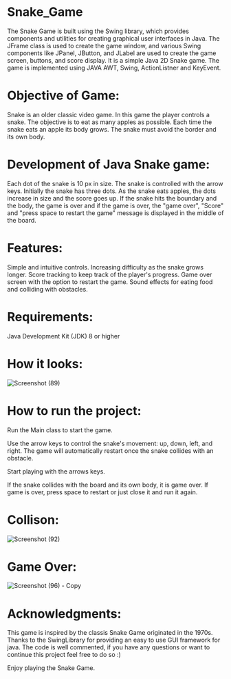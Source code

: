 # Snake_Game
The Snake Game is built using the Swing library, which provides components and utilities for creating graphical user interfaces in Java. The JFrame class is used to create the game window, and various Swing components like JPanel, JButton, and JLabel are used to create the game screen, buttons, and score display.
It is a simple Java 2D Snake game. The game is implemented using JAVA AWT, Swing, ActionListner and KeyEvent.


# Objective of Game:
Snake is an older classic video game. In this game the player controls a snake. The objective is to eat as many apples as possible. Each time the snake eats an apple its body grows. The snake must avoid the border and its own body.


# Development of Java Snake game:
Each dot of the snake is 10 px in size. The snake is controlled with the arrow keys. Initially the snake has three dots. As the snake eats apples, the dots increase in size and the score goes up. If the snake hits the boundary and the body, the game is over and if the game is over, the "game over", "Score" and "press space to restart the game" message is displayed in the middle of the board.

# Features:
Simple and intuitive controls.
Increasing difficulty as the snake grows longer.
Score tracking to keep track of the player's progress.
Game over screen with the option to restart the game.
Sound effects for eating food and colliding with obstacles.

# Requirements:
Java Development Kit (JDK) 8 or higher

# How it looks:
![Screenshot (89)](https://github.com/Shahu2002/Snake_Game/assets/139709118/807bab96-2f7d-454f-8f3c-c22ea2c203f6)

# How to run the project:
Run the Main class to start the game.

Use the arrow keys to control the snake's movement: up, down, left, and right. The game will automatically restart once the snake collides with an obstacle.

Start playing with the arrows keys.

If the snake collides with the board and its own body, it is game over. If game is over, press space to restart or just close it and run it again.

# Collison:
![Screenshot (92)](https://github.com/Shahu2002/Snake_Game/assets/139709118/00ccd652-c989-4c99-8c6f-0cb819202f22)

# Game Over:
![Screenshot (96) - Copy](https://github.com/Shahu2002/Snake_Game/assets/139709118/f649a2de-e3ff-46eb-8fcc-5b8337491ceb)



# Acknowledgments:
This game is inspired by the classis Snake Game originated in the 1970s.
Thanks to the SwingLibrary for providing an easy to use GUI framework for java.
The code is well commented, if you have any questions or want to continue this project feel free to do so :)

Enjoy playing the Snake Game.
